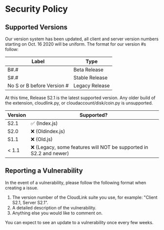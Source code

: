 # Security Policy

## Supported Versions

Our version system has been updated, all client and server version numbers starting on Oct. 16 2020 will be uniform. The format for our version #s follow:

| Label    | Type              |
| -------- | ------------------|
| B#.#     | Beta Release      |
| S#.#     | Stable Release    |
| No S or B before Version # | Legacy Release    |

At this time, Release S2.1 is the latest supported version. Any older build of the extension, cloudlink.py, or cloudaccount/disk/coin.py is unsupported.

| Version  | Supported?         |
| ------- | ------------------ |
| S2.1    | :white_check_mark: (Index.js) |
| S2.0     | :x: (Oldindex.js) |
| S1.1     | :x: (Old.js) |
| < 1.1   | :x: (Legacy, some features will NOT be supported in S2.2 and newer)|

## Reporting a Vulnerability

In the event of a vulnerability, please follow the following format when creating a issue.

1. The version number of the CloudLink suite you use, for example: "Client S2.1, Server S2.1".
2. A detailed description of the vulnerability.
3. Anything else you would like to comment on.

You can expect to see an update to a vulnerability once every few weeks.
